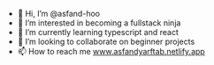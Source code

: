 - 👋 Hi, I’m @asfand-hoo
- 👀 I’m interested in becoming a fullstack ninja 
- 🌱 I’m currently learning typescript and react 
- 💞️ I’m looking to collaborate on beginner projects
- 📫 How to reach me www.asfandyarftab.netlify.app

<!---
asfand-hoo/asfand-hoo is a ✨ special ✨ repository because its `README.md` (this file) appears on your GitHub profile.
You can click the Preview link to take a look at your changes.
--->
